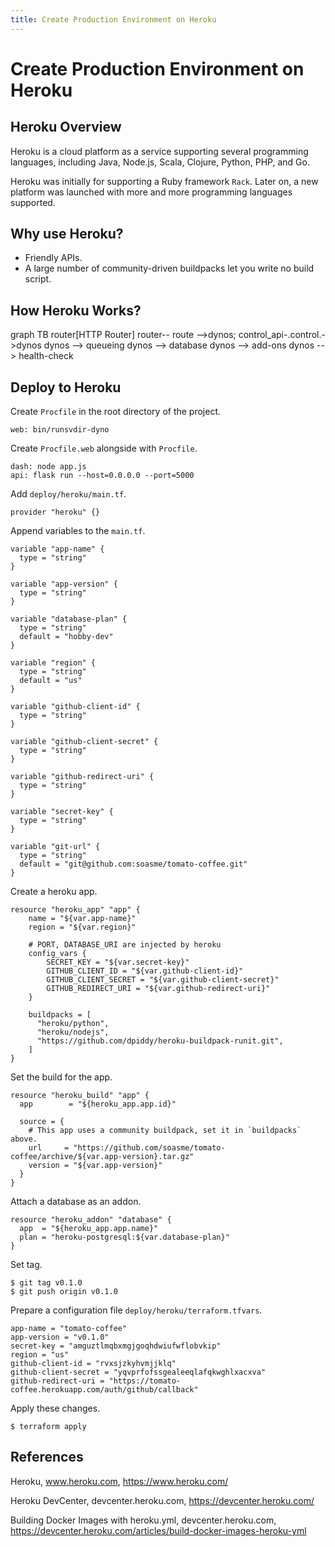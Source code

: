 ```yaml
---
title: Create Production Environment on Heroku
---
```


# Create Production Environment on Heroku

## Heroku Overview

Heroku is a cloud platform as a service supporting several programming languages, including Java, Node.js, Scala, Clojure, Python, PHP, and Go.

Heroku was initially for supporting a Ruby framework `Rack`. Later on,  a new platform was launched with more and more programming languages supported.

## Why use Heroku?

* Friendly APIs.
* A large number of community-driven buildpacks let you write no build script.

## How Heroku Works?

<mermaid>
graph TB
    router[HTTP Router]
    router-- route -->dynos;
    control_api-.control.->dynos
    dynos --> queueing
    dynos --> database
    dynos --> add-ons
    dynos --> health-check
</mermaid>

## Deploy to Heroku

Create `Procfile` in the root directory of the project.

```
web: bin/runsvdir-dyno
```

Create `Procfile.web` alongside with `Procfile`.

```
dash: node app.js
api: flask run --host=0.0.0.0 --port=5000
```

Add `deploy/heroku/main.tf`.

```
provider "heroku" {}
```

Append variables to the `main.tf`.

```
variable "app-name" {
  type = "string"
}

variable "app-version" {
  type = "string"
}

variable "database-plan" {
  type = "string"
  default = "hobby-dev"
}

variable "region" {
  type = "string"
  default = "us"
}

variable "github-client-id" {
  type = "string"
}

variable "github-client-secret" {
  type = "string"
}

variable "github-redirect-uri" {
  type = "string"
}

variable "secret-key" {
  type = "string"
}

variable "git-url" {
  type = "string"
  default = "git@github.com:soasme/tomato-coffee.git"
}
```

Create a heroku app.

```
resource "heroku_app" "app" {
    name = "${var.app-name}"
    region = "${var.region}"

    # PORT, DATABASE_URI are injected by heroku
    config_vars {
        SECRET_KEY = "${var.secret-key}"
        GITHUB_CLIENT_ID = "${var.github-client-id}"
        GITHUB_CLIENT_SECRET = "${var.github-client-secret}"
        GITHUB_REDIRECT_URI = "${var.github-redirect-uri}"
    }

    buildpacks = [
      "heroku/python",
      "heroku/nodejs",
      "https://github.com/dpiddy/heroku-buildpack-runit.git",
    ]
}
```

Set the build for the app.

```
resource "heroku_build" "app" {
  app        = "${heroku_app.app.id}"

  source = {
    # This app uses a community buildpack, set it in `buildpacks` above.
    url     = "https://github.com/soasme/tomato-coffee/archive/${var.app-version}.tar.gz"
    version = "${var.app-version}"
  }
}
```


Attach a database as an addon.

```
resource "heroku_addon" "database" {
  app  = "${heroku_app.app.name}"
  plan = "heroku-postgresql:${var.database-plan}"
}
```

Set tag.

```
$ git tag v0.1.0
$ git push origin v0.1.0
```

Prepare a configuration file `deploy/heroku/terraform.tfvars`.

```
app-name = "tomato-coffee"
app-version = "v0.1.0"
secret-key = "amguztlmqbxmgjgoqhdwiufwflobvkip"
region = "us"
github-client-id = "rvxsjzkyhvmjjklq"
github-client-secret = "yqvprfofssgealeeqlafqkwghlxacxva"
github-redirect-uri = "https://tomato-coffee.herokuapp.com/auth/github/callback"
```

Apply these changes.

```
$ terraform apply
```

## References

Heroku, www.heroku.com, <https://www.heroku.com/>

Heroku DevCenter, devcenter.heroku.com, <https://devcenter.heroku.com/>

Building Docker Images with heroku.yml, devcenter.heroku.com, <https://devcenter.heroku.com/articles/build-docker-images-heroku-yml>

